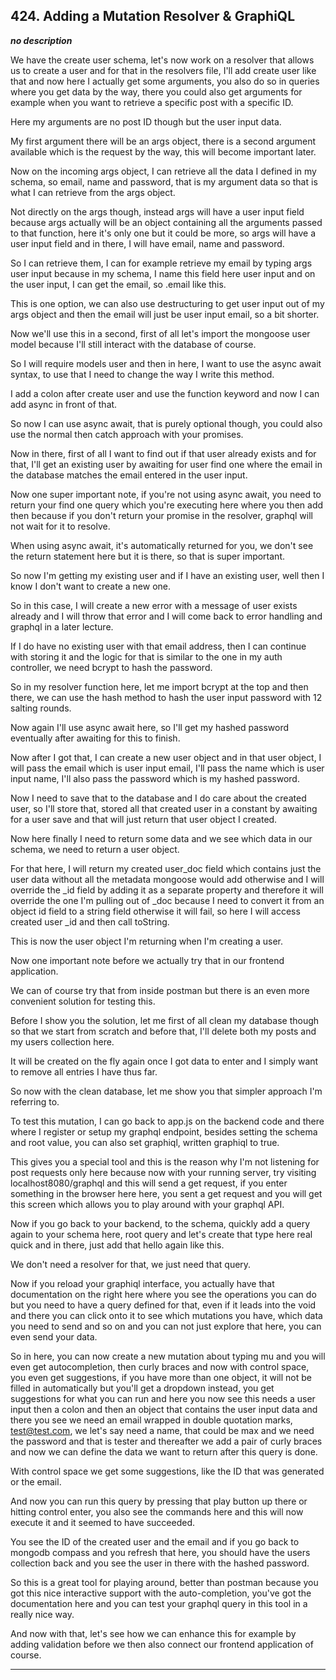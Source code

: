 ## 424. Adding a Mutation Resolver & GraphiQL

<strong><em>no description</em></strong>

We have the create user schema, let's now work on a resolver that allows us to
create a user and for that in the resolvers file, I'll add create user like that
and now here I actually get some arguments, you also do so in queries where you
get data by the way, there you could also get arguments for example when you
want to retrieve a specific post with a specific ID. 

Here my arguments are no post ID though but the user input data. 

My first argument there will be an args object, there is a second argument
available which is the request by the way, this will become important later. 

Now on the incoming args object, I can retrieve all the data I defined in my
schema, so email, name and password, that is my argument data so that is what I
can retrieve from the args object. 

Not directly on the args though, instead args will have a user input field
because args actually will be an object containing all the arguments passed to
that function, here it's only one but it could be more, so args will have a user
input field and in there, I will have email, name and password. 

So I can retrieve them, I can for example retrieve my email by typing args user
input because in my schema, I name this field here user input and on the user
input, I can get the email, so .email like this. 

This is one option, we can also use destructuring to get user input out of my
args object and then the email will just be user input email, so a bit shorter. 

Now we'll use this in a second, first of all let's import the mongoose user
model because I'll still interact with the database of course. 

So I will require models user and then in here, I want to use the async await
syntax, to use that I need to change the way I write this method. 

I add a colon after create user and use the function keyword and now I can add
async in front of that. 

So now I can use async await, that is purely optional though, you could also use
the normal then catch approach with your promises. 

Now in there, first of all I want to find out if that user already exists and
for that, I'll get an existing user by awaiting for user find one where the
email in the database matches the email entered in the user input. 

Now one super important note, if you're not using async await, you need to
return your find one query which you're executing here where you then add then
because if you don't return your promise in the resolver, graphql will not wait
for it to resolve. 

When using async await, it's automatically returned for you, we don't see the
return statement here but it is there, so that is super important. 

So now I'm getting my existing user and if I have an existing user, well then I
know I don't want to create a new one. 

So in this case, I will create a new error with a message of user exists already
and I will throw that error and I will come back to error handling and graphql
in a later lecture. 

If I do have no existing user with that email address, then I can continue with
storing it and the logic for that is similar to the one in my auth controller,
we need bcrypt to hash the password. 

So in my resolver function here, let me import bcrypt at the top and then there,
we can use the hash method to hash the user input password with 12 salting
rounds. 

Now again I'll use async await here, so I'll get my hashed password eventually
after awaiting for this to finish. 

Now after I got that, I can create a new user object and in that user object, I
will pass the email which is user input email, I'll pass the name which is user
input name, I'll also pass the password which is my hashed password. 

Now I need to save that to the database and I do care about the created user, so
I'll store that, stored all that created user in a constant by awaiting for a
user save and that will just return that user object I created. 

Now here finally I need to return some data and we see which data in our schema,
we need to return a user object. 

For that here, I will return my created user_doc field which contains just the
user data without all the metadata mongoose would add otherwise and I will
override the _id field by adding it as a separate property and therefore it will
override the one I'm pulling out of _doc because I need to convert it from an
object id field to a string field otherwise it will fail, so here I will access
created user _id and then call toString. 

This is now the user object I'm returning when I'm creating a user. 

Now one important note before we actually try that in our frontend application. 

We can of course try that from inside postman but there is an even more
convenient solution for testing this. 

Before I show you the solution, let me first of all clean my database though so
that we start from scratch and before that, I'll delete both my posts and my
users collection here. 

It will be created on the fly again once I got data to enter and I simply want
to remove all entries I have thus far. 

So now with the clean database, let me show you that simpler approach I'm
referring to. 

To test this mutation, I can go back to app.js on the backend code and there
where I register or setup my graphql endpoint, besides setting the schema and
root value, you can also set graphiql, written graphiql to true. 

This gives you a special tool and this is the reason why I'm not listening for
post requests only here because now with your running server, try visiting
localhost8080/graphql and this will send a get request, if you enter something
in the browser here here, you sent a get request and you will get this screen
which allows you to play around with your graphql API. 

Now if you go back to your backend, to the schema, quickly add a query again to
your schema here, root query and let's create that type here real quick and in
there, just add that hello again like this. 

We don't need a resolver for that, we just need that query. 

Now if you reload your graphiql interface, you actually have that documentation
on the right here where you see the operations you can do but you need to have a
query defined for that, even if it leads into the void and there you can click
onto it to see which mutations you have, which data you need to send and so on
and you can not just explore that here, you can even send your data. 

So in here, you can now create a new mutation about typing mu and you will even
get autocompletion, then curly braces and now with control space, you even get
suggestions, if you have more than one object, it will not be filled in
automatically but you'll get a dropdown instead, you get suggestions for what
you can run and here you now see this needs a user input then a colon and then
an object that contains the user input data and there you see we need an email
wrapped in double quotation marks, test@test.com, we let's say need a name, that
could be max and we need the password and that is tester and thereafter we add a
pair of curly braces and now we can define the data we want to return after this
query is done. 

With control space we get some suggestions, like the ID that was generated or
the email. 

And now you can run this query by pressing that play button up there or hitting
control enter, you also see the commands here and this will now execute it and
it seemed to have succeeded. 

You see the ID of the created user and the email and if you go back to mongodb
compass and you refresh that here, you should have the users collection back and
you see the user in there with the hashed password. 

So this is a great tool for playing around, better than postman because you got
this nice interactive support with the auto-completion, you've got the
documentation here and you can test your graphql query in this tool in a really
nice way. 

And now with that, let's see how we can enhance this for example by adding
validation before we then also connect our frontend application of course. 

---